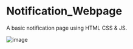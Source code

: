 # Notification_Webpage
A basic notification  page using HTML CSS &amp; JS.



![image](https://github.com/Prabalpsingh7115/Notification_Webpage/assets/97095719/c8ec8c71-71cd-4cfe-9225-6452feec9986)
